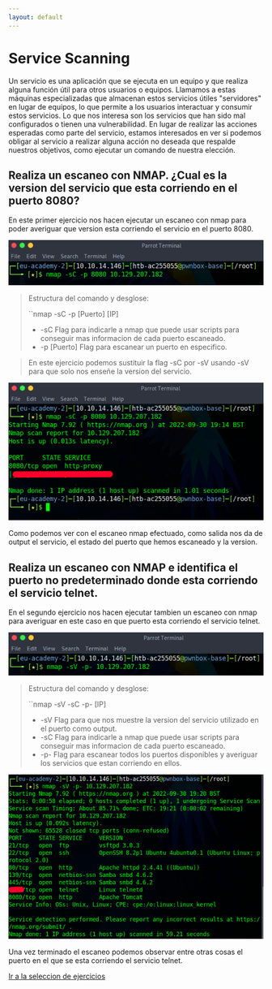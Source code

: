 ```yaml
---
layout: default
---
```


# Service Scanning

Un servicio es una aplicación que se ejecuta en un equipo y que realiza alguna función útil para otros usuarios o equipos. Llamamos a estas máquinas especializadas que almacenan estos servicios útiles "servidores" en lugar de equipos, lo que permite a los usuarios interactuar y consumir estos servicios. Lo que nos interesa son los servicios que han sido mal configurados o tienen una vulnerabilidad. En lugar de realizar las acciones esperadas como parte del servicio, estamos interesados ​​en ver si podemos obligar al servicio a realizar alguna acción no deseada que respalde nuestros objetivos, como ejecutar un comando de nuestra elección.

## Realiza un escaneo con NMAP. ¿Cual es la version del servicio que esta corriendo en el puerto 8080?

En este primer ejercicio nos hacen ejecutar un escaneo con nmap para poder averiguar que version esta corriendo el servicio en el puerto 8080.

![commando nmap!](/assets/images/ServiceScanning/1_01.png "Escaneo basico de un puerto en especifico con NMAP.")

>Estructura del comando y desglose:
>
>``nmap -sC -p [Puerto] [IP]
>
>- -sC Flag para indicarle a nmap que puede usar scripts para conseguir mas informacion de cada puerto escaneado.
>- -p [Puerto] Flag para escanear un puerto en especifico.

>En este ejercicio podemos sustituir la flag -sC por -sV usando -sV para que solo nos enseñe la version del servicio.

![commando nmap!](/assets/images/ServiceScanning/1_02.png "Escaneo basico de un puerto en especifico con NMAP.")

Como podemos ver con el escaneo nmap efectuado, como salida nos da de output el servicio, el estado del puerto que hemos escaneado y la version.

## Realiza un escaneo con NMAP e identifica el puerto no predeterminado donde esta corriendo el servicio telnet.

En el segundo ejercicio nos hacen ejecutar tambien un escaneo con nmap para averiguar en este caso en que puerto esta corriendo el servicio telnet.

![commando nmap!](/assets/images/ServiceScanning/2_01.png "Escaneo completo de todos los puertos para averiguar en que puerto esta ejecutandose el servicio telnet.")

>Estructura del comando y desglose:
>
>``nmap -sV -sC -p- [IP]
>
>- -sV Flag para que nos muestre la version del servicio utilizado en el puerto como output.
>- -sC Flag para indicarle a nmap que puede usar scripts para conseguir mas informacion de cada puerto escaneado.
>- -p- Flag para escanear todos los puertos disponibles y averiguar los servicios que estan corriendo en ellos.

![commando nmap!](/assets/images/ServiceScanning/2_02.png "Resultado del escaneo anterior.")

Una vez terminado el escaneo podemos observar entre otras cosas el puerto en el que se esta corriendo el servicio telnet.

[Ir a la seleccion de ejercicios](../GettingStarted.md)

